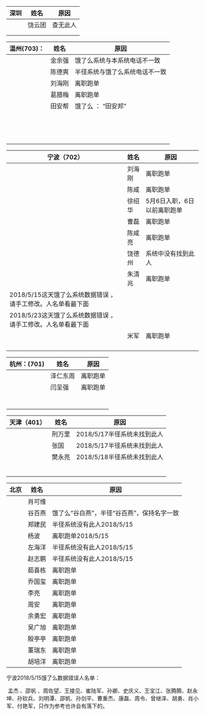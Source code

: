 

| 深圳 | 姓名   | 原因     |
| ---- | ------ | -------- |
|      | 饶云团 | 查无此人 |
|      |        |          |
|      |        |          |



| 温州(703)： | 姓名   | 原因                           |
| ----------- | ------ | ------------------------------ |
|             | 金余强 | 饿了么系统与本系统电话不一致   |
|             | 陈德爽 | 半径系统与饿了么系统电话不一致 |
|             | 刘海刚 | 离职跑单                       |
|             | 葛腊梅 | 离职跑单                       |
|             | 田安帮 | 饿了么 ： “田安邦”             |
|             |        |                                |
|             |        |                                |
|             |        |                                |
|             |        |                                |
|             |        |                                |
|             |        |                                |
|             |        |                                |
|             |        |                                |
|             |        |                                |
|             |        |                                |
|             |        |                                |
|             |        |                                |
|             |        |                                |
|             |        |                                |

| 宁波（702）                                                  | 姓名   | 原因                        |
| ------------------------------------------------------------ | ------ | --------------------------- |
|                                                              | 刘海刚 | 离职跑单                    |
|                                                              | 陈咸   | 离职跑单                    |
|                                                              | 徐绍华 | 5月6日入职，6日以前离职跑单 |
|                                                              | 曹磊   | 离职跑单                    |
|                                                              | 陈咸亮 | 离职跑单                    |
|                                                              | 饶德州 | 系统中没有找到此人          |
|                                                              | 朱清兆 | 离职跑单                    |
| 2018/5/15这天饿了么系统数据错误 ，请手工修改。人名单看最下面 |        |                             |
| 2018/5/23这天饿了么系统数据错误 ，请手工修改。人名单看最下面 |        |                             |
|                                                              | 米军   | 离职跑单                    |
|                                                              |        |                             |
|                                                              |        |                             |
|                                                              |        |                             |
|                                                              |        |                             |

| 杭州：(701) | 姓名     | 原因     |
| ----------- | -------- | -------- |
|             | 泽仁东周 | 离职跑单 |
|             | 闫呈强   | 离职跑单 |
|             |          |          |
|             |          |          |
|             |          |          |
|             |          |          |
|             |          |          |
|             |          |          |
|             |          |          |

| 天津（401） | 姓名   | 原因                        |
| ----------- | ------ | --------------------------- |
|             | 刑万里 | 2018/5/17半径系统未找到此人 |
|             | 张国   | 2018/5/17半径系统未找到此人 |
|             | 樊永亮 | 2018/5/18半径系统未找到此人 |
|             |        |                             |
|             |        |                             |
|             |        |                             |
|             |        |                             |
|             |        |                             |
|             |        |                             |

| 北京 | 姓名   | 原因                                       |
| ---- | ------ | ------------------------------------------ |
|      | 肖可维 |                                            |
|      | 谷百燕 | 饿了么“谷白燕”，半径“谷百燕”，保持名字一致 |
|      | 郑建民 | 半径系统没有此人2018/5/15                  |
|      | 杨波   | 离职跑单2018/5/15                          |
|      | 左海洋 | 半径系统没有此人2018/5/15                  |
|      | 赵志鹏 | 半径系统没有此人2018/5/15                  |
|      | 茹喜栋 | 离职跑单                                   |
|      | 乔国玺 | 离职跑单                                   |
|      | 李亮   | 离职跑单                                   |
|      | 周安   | 离职跑单                                   |
|      | 余勇宏 | 离职跑单                                   |
|      | 吴广旭 | 离职跑单                                   |
|      | 殷亭亭 | 离职跑单                                   |
|      | 董瑞东 | 离职跑单                                   |
|      | 胡培洋 | 离职跑单                                   |

宁波2018/5/15饿了么数据错误人名单：

​	 孟杰 、邵帆  、周佐望、王接见、崔陆军、孙卿、史庆义、王宝江、张腾腾、赵永坤、孙钦兵、刘明潭、邵帆、孙剑平、曹重杰、康磊、周令、曾继泽、胡勇、肖小军、付艳军，只作为参考也许会有落下的。